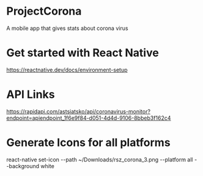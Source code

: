 # ProjectCorona
A mobile app that gives stats about corona virus

# Get started with React Native
https://reactnative.dev/docs/environment-setup

# API Links
https://rapidapi.com/astsiatsko/api/coronavirus-monitor?endpoint=apiendpoint_1f6e9f84-d051-4d4d-9106-8bbeb3f162c4

# Generate Icons for all platforms
react-native set-icon --path ~/Downloads/rsz_corona_3.png --platform all --background white
